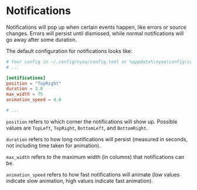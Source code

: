 # Notifications
Notifications will pop up when certain events happen, like errors or source changes. Errors will persist until dismissed, while normal notifications will go away after some duration.

The default configuration for notifications looks like:
```toml
# Your config in ~/.config/nyaa/config.toml or %appdata%\nyaa\config\config.toml
# ...

[notifications]
position = "TopRight"
duration = 3.0
max_width = 75
animation_speed = 4.0

# ...
```

`position` refers to which corner the notifications will show up. Possible values are `TopLeft`, `TopRight`, `BottomLeft`, and `BottomRight`.

`duration` refers to how long notifications will persist (measured in seconds, not including time taken for animation).

`max_width` refers to the maximum width (in columns) that notifications can be.

`animation_speed` refers to how fast notifications will animate (low values indicate slow animation, high values indicate fast animation).
